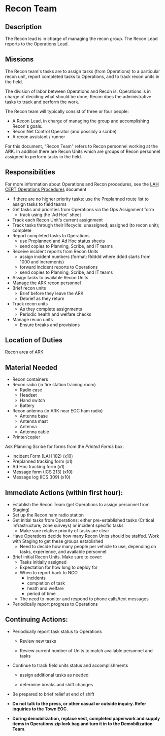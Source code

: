 # Recon Team

## Description

The Recon lead is in charge of managing the recon group.  The Recon Lead reports to the Operations Lead.

## Missions

The Recon team's tasks are to assign tasks \(from Operations\) to a particular recon unit, report completed tasks to Operations, and to track recon units in the field.

The division of labor between Operations and Recon is: Operations is in charge of deciding what should be done; Recon does the administrative tasks to track and perform the work.

The Recon team will typically consist of three or four people:

* A Recon Lead, in charge of managing the group and accomplishing Recon's goals.
* Recon Net Control Operator (and possibly a scribe)
* A recon assistant / runner

For this document, "Recon Team" refers to Recon personnel working at the ARK.  In addition there are Recon Units which are groups of Recon personnel assigned to perform tasks in the field.

## Responsibilities

For more information about Operations and Recon procedures, see the
[LAH CERT Operations Procedures](https://lah-cert-ops-documentation.readthedocs.io/en/latest/index.html)
document

* If  there are no higher priority tasks: use the Preplanned route list to assign tasks to field teams
* Get tasks and priorities from Operations via the Ops Assignment form
  * track using the 'Ad Hoc' sheet
* Track each Recon Unit's current assignment
* Track tasks through their lifecycle: unassigned; assigned \(to recon unit\); complete
* Report completed tasks to Operations
  * use Preplanned and Ad Hoc status sheets
  * send copies to Planning, Scribe, and IT teams
* Receive incident reports from Recon Units
  * assign incident numbers (format: Rdddd where dddd starts from 1000 and increments)
  * forward incident reports to Operations
  * send copies to Planning, Scribe, and IT teams
* Assign tasks to available Recon Units
* Manage the ARK recon personnel
* Brief recon units
  * Brief before they leave the ARK
  * Debrief as they return
* Track recon units
  * As they complete assignments
  * Periodic health and welfare checks
* Manage recon units
  * Ensure breaks and provisions

## Location of Duties

Recon area of ARK

## Material Needed

* Recon containers
* Recon radio \(in fire station training room\)
  * Radio case
  * Headset
  * Hand switch
  * Battery
* Recon antenna \(in ARK near EOC ham radio\)
  * Antenna base
  * Antenna mast
  * Antenna
  * Antenna cable
* Printer/copier

Ask Planning Scribe for forms from the *Printed Forms* box:

  * Incident Form (LAH 102) (x10)
  * Preplanned tracking form (x1)
  * Ad Hoc tracking form (x1)
  * Message form (ICS 213) (x10)
  * Message log (ICS 309) (x10)


## Immediate Actions \(within first hour\):

* Establish the Recon Team \(get Operations to assign personnel from Staging\)
* Set up the Recon ham radio station
* Get initial tasks from Operations: either pre-established tasks \(Critical Infrastructure; zone surveys\) or incident specific tasks
  * Make sure relative priority of tasks are clear
* Have Operations decide how many Recon Units should be staffed.  Work with Staging to get these groups established
  * Need to decide how many people per vehicle to use, depending on tasks, experience, and available personnel
* Brief initial Recon Units.  Make sure to cover:
  * Tasks initially assigned
  * Expectation for how long to deploy for
  * When to report back to NCO
    * incidents
    * completion of task
    * heath and welfare
    * period of time
  * The need to monitor and respond to phone calls/text messages
* Periodically report progress to Operations

## Continuing Actions:

* Periodically report task status to Operations

  * Review new tasks

  * Review current number of Units to match available personnel and tasks

* Continue to track field units status and accomplishments

  * assign additional tasks as needed

  * determine breaks and shift changes

* Be prepared to brief relief at end of shift

* **Do not talk to the press, or other casual or outside inquiry. Refer inquiries to the Town EOC.**

* **During demobilization, replace vest, completed paperwork and supply items in Operations zip lock bag and turn it in to the Demobilization Team.**




